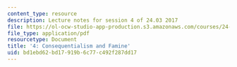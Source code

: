 ```yaml
---
content_type: resource
description: Lecture notes for session 4 of 24.03 2017
file: https://ol-ocw-studio-app-production.s3.amazonaws.com/courses/24-03-good-food-ethics-and-politics-of-food-spring-2017/bd1ebd62bd17919b6c77c492f287dd17_MIT24_03S17_lec04.pdf
file_type: application/pdf
resourcetype: Document
title: '4: Consequentialism and Famine'
uid: bd1ebd62-bd17-919b-6c77-c492f287dd17
---
```

